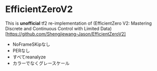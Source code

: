 # EfficientZeroV2

This is **unofficial** tf2 re-implementation of (EfficientZero V2: Mastering Discrete and Continuous Control with Limited Data)[https://github.com/Shengjiewang-Jason/EfficientZeroV2]


- NoFrameSKipなし
- PERなし
- すべてreanalyze
- カラーでなくグレースケール

